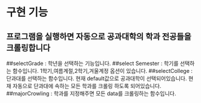# 구현 기능
## 프로그램을 실행하면 자동으로 공과대학의 학과 전공들을 크롤링합니다
##selectGrade : 학년을 선택하는 기능입니다. 
##select Semester : 학기를 선택하는 함수입니다. 1학기,여름계절,2학기,겨울계정 옵션이 있습니다.
##selectCollege : 단과대를 선택하는 함수입니다. 현재 default값으로 공과대학이 선택되어있습니다.
		현재 자동으로 단과대에 속하는 모든 학과를 크롤링 하도록 되어있습니다.
##majorCrowling : 학과를 지정해주면 모든 data를 크롤링하는 함수입니다.

